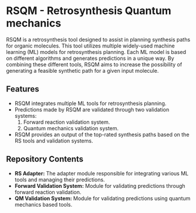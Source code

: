 # RSQM - Retrosynthesis Quantum mechanics
RSQM is a retrosynthesis tool designed to assist in planning synthesis paths for organic molecules. This tool utilizes multiple widely-used machine learning (ML) models for retrosynthesis planning. Each ML model is based on different algorithms and generates predictions in a unique way. By combining these different tools, RSQM aims to increase the possibility of generating a feasible synthetic path for a given input molecule.

## Features
- RSQM integrates multiple ML tools for retrosynthesis planning.
- Predictions made by RSQM are validated through two validation systems:
  1. Forward reaction validation system.
  2. Quantum mechanics validation system.
- RSQM provides an output of the top-rated synthesis paths based on the RS tools and validation systems.

## Repository Contents
- **RS Adapter:** The adapter module responsible for integrating various ML tools and managing their predictions.
- **Forward Validation System:** Module for validating predictions through forward reaction validation.
- **QM Validation System:** Module for validating predictions using quantum mechanics based tools. 
